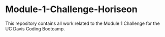 # Module-1-Challenge-Horiseon
This repository contains all work related to the Module 1 Challenge for the UC Davis Coding Bootcamp.
